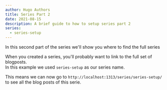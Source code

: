 ```yaml
---
author: Hugo Authors
title: Series Part 2
date: 2021-08-15
description: A brief guide to how to setup series part 2
series:
  - series-setup
---
```


In this second part of the series we'll show you where to find the full series

<!--more-->

When you created a series, you'll probably want to link to the full set of blogposts.  
In this example we used `series-setup` as our series name.

This means we can now go to `http://localhost:1313/series/series-setup/` to see all the blog posts of this serie.
